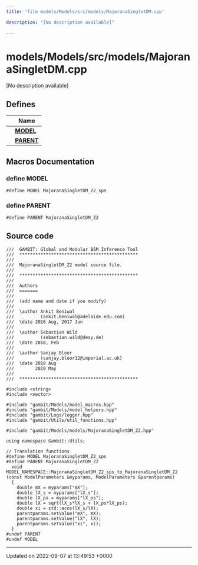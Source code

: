 ```yaml
---
title: 'file models/Models/src/models/MajoranaSingletDM.cpp'

description: "[No description available]"

---
```


# models/Models/src/models/MajoranaSingletDM.cpp



[No description available]

## Defines

|                | Name           |
| -------------- | -------------- |
|  | **[MODEL](/documentation/code/files/models_2src_2models_2majoranasingletdm_8cpp/#define-model)**  |
|  | **[PARENT](/documentation/code/files/models_2src_2models_2majoranasingletdm_8cpp/#define-parent)**  |




## Macros Documentation

### define MODEL

```
#define MODEL MajoranaSingletDM_Z2_sps
```


### define PARENT

```
#define PARENT MajoranaSingletDM_Z2
```


## Source code

```
///  GAMBIT: Global and Modular BSM Inference Tool
///  *********************************************
///
///  MajoranaSingletDM_Z2 model source file.
///
///  *********************************************
///
///  Authors
///  =======
///
///  (add name and date if you modify)
///
///  \author Ankit Beniwal
///          (ankit.beniwal@adelaide.edu.com)
///  \date 2016 Aug, 2017 Jun
///
///  \author Sebastian Wild
///          (sebastian.wild@desy.de)
///  \date 2018, Feb
///
///  \author Sanjay Bloor
///          (sanjay.bloor12@imperial.ac.uk)
///  \date 2018 Aug
///        2020 May
///
///  *********************************************

#include <string>
#include <vector>

#include "gambit/Models/model_macros.hpp"
#include "gambit/Models/model_helpers.hpp"
#include "gambit/Logs/logger.hpp"
#include "gambit/Utils/util_functions.hpp"

#include "gambit/Models/models/MajoranaSingletDM_Z2.hpp"

using namespace Gambit::Utils;

// Translation functions
#define MODEL MajoranaSingletDM_Z2_sps
#define PARENT MajoranaSingletDM_Z2
  void MODEL_NAMESPACE::MajoranaSingletDM_Z2_sps_to_MajoranaSingletDM_Z2 (const ModelParameters &myparams, ModelParameters &parentparams)
  {
    double mX = myparams["mX"];
    double lX_s = myparams["lX_s"];
    double lX_ps = myparams["lX_ps"];
    double lX = sqrt(lX_s*lX_s + lX_ps*lX_ps);
    double xi = std::acos(lX_s/lX);
    parentparams.setValue("mX", mX);
    parentparams.setValue("lX", lX);
    parentparams.setValue("xi", xi);
  }
#undef PARENT
#undef MODEL
```


-------------------------------

Updated on 2022-09-07 at 13:49:53 +0000

